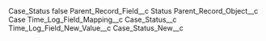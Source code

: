 <?xml version="1.0" encoding="UTF-8"?>
<CustomMetadata xmlns="http://soap.sforce.com/2006/04/metadata" xmlns:xsi="http://www.w3.org/2001/XMLSchema-instance" xmlns:xsd="http://www.w3.org/2001/XMLSchema">
    <label>Case_Status</label>
    <protected>false</protected>
    <values>
        <field>Parent_Record_Field__c</field>
        <value xsi:type="xsd:string">Status</value>
    </values>
    <values>
        <field>Parent_Record_Object__c</field>
        <value xsi:type="xsd:string">Case</value>
    </values>
    <values>
        <field>Time_Log_Field_Mapping__c</field>
        <value xsi:type="xsd:string">Case_Status__c</value>
    </values>
    <values>
        <field>Time_Log_Field_New_Value__c</field>
        <value xsi:type="xsd:string">Case_Status_New__c</value>
    </values>
</CustomMetadata>
